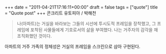 +++
date = "2011-04-21T17:16:11+00:00"
draft = false
tags = ["quote"]
title = "Quote post"
+++
콘크리트 유토피아 / 박해천

> 나(아파트)는 거실을 바라보는 그들의 시선에 투시도적 프레임을 장착했고, 그 프레임에 포착된 사물들에게 기호로서의 삶을 부여했다. 나는 거주자의 감각을 재조직화했던 것이다.

아파트의 거주 가족의 정체성은 거실의 프레임을 스크린으로 삼아 구현된다.